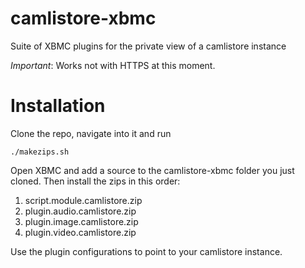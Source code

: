 camlistore-xbmc
===============

Suite of XBMC plugins for the private view of a camlistore instance

_Important_: Works not with HTTPS at this moment.

Installation
============

Clone the repo, navigate into it and run
```
./makezips.sh
```

Open XBMC and add a source to the camlistore-xbmc folder you just cloned.
Then install the zips in this order:

1. script.module.camlistore.zip
2. plugin.audio.camlistore.zip
3. plugin.image.camlistore.zip
4. plugin.video.camlistore.zip

Use the plugin configurations to point to your camlistore instance.
